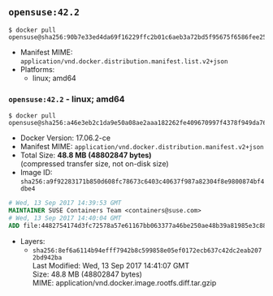 ## `opensuse:42.2`

```console
$ docker pull opensuse@sha256:90b7e33ed4da69f16229ffc2b01c6aeb3a72bd5f95675f6586fee259ba034eeb
```

-	Manifest MIME: `application/vnd.docker.distribution.manifest.list.v2+json`
-	Platforms:
	-	linux; amd64

### `opensuse:42.2` - linux; amd64

```console
$ docker pull opensuse@sha256:a46e3eb2c1da9e50a08ae2aaa182262fe409670997f4378f949da76f2434f53d
```

-	Docker Version: 17.06.2-ce
-	Manifest MIME: `application/vnd.docker.distribution.manifest.v2+json`
-	Total Size: **48.8 MB (48802847 bytes)**  
	(compressed transfer size, not on-disk size)
-	Image ID: `sha256:a9f92283171b850d608fc78673c6403c40637f987a82304f8e9800874bf4dbe4`

```dockerfile
# Wed, 13 Sep 2017 14:39:53 GMT
MAINTAINER SUSE Containers Team <containers@suse.com>
# Wed, 13 Sep 2017 14:40:04 GMT
ADD file:4482754174d3fc72578a57e61167bb063377a46be250ae48b39a81985e3c889e in / 
```

-	Layers:
	-	`sha256:8ef6a6114b94efff7942b8c599858e05ef0172ecb637c42dc2eab2072bd942ba`  
		Last Modified: Wed, 13 Sep 2017 14:41:07 GMT  
		Size: 48.8 MB (48802847 bytes)  
		MIME: application/vnd.docker.image.rootfs.diff.tar.gzip
